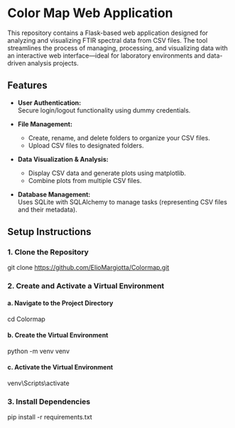 # Color Map Web Application

This repository contains a Flask-based web application designed for analyzing and visualizing FTIR spectral data from CSV files. The tool streamlines the process of managing, processing, and visualizing data with an interactive web interface—ideal for laboratory environments and data-driven analysis projects.

## Features

- **User Authentication:**  
  Secure login/logout functionality using dummy credentials.
  
- **File Management:**  
  - Create, rename, and delete folders to organize your CSV files.
  - Upload CSV files to designated folders.
  
- **Data Visualization & Analysis:**  
  - Display CSV data and generate plots using matplotlib.
  - Combine plots from multiple CSV files.
  
- **Database Management:**  
  Uses SQLite with SQLAlchemy to manage tasks (representing CSV files and their metadata).

## Setup Instructions

### 1. Clone the Repository
git clone https://github.com/ElioMargiotta/Colormap.git

### 2. Create and Activate a Virtual Environment

#### a. Navigate to the Project Directory
cd Colormap

#### b. Create the Virtual Environment
python -m venv venv

#### c. Activate the Virtual Environment
venv\Scripts\activate

### 3. Install Dependencies
pip install -r requirements.txt
